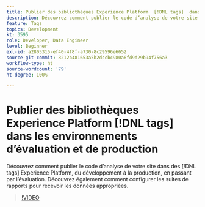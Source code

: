 ```yaml
---
title: Publier des bibliothèques Experience Platform  [!DNL tags]  dans les environnements d’évaluation et de production
description: Découvrez comment publier le code d’analyse de votre site dans des balises Experience Platform, du développement à la production, en passant par l’évaluation. Découvrez également comment configurer les suites de rapports pour recevoir les données appropriées.
feature: Tags
topics: Development
kt: 3595
role: Developer, Data Engineer
level: Beginner
exl-id: a2805315-ef40-4f8f-a730-8c29596e6652
source-git-commit: 8212b481653a5b2dccbc980a6fd9d29b94f756a3
workflow-type: ht
source-wordcount: '79'
ht-degree: 100%

---
```


# Publier des bibliothèques Experience Platform [!DNL tags] dans les environnements d’évaluation et de production

Découvrez comment publier le code d’analyse de votre site dans des [!DNL tags] Experience Platform, du développement à la production, en passant par l’évaluation. Découvrez également comment configurer les suites de rapports pour recevoir les données appropriées.

>[!VIDEO](https://video.tv.adobe.com/v/28777/?quality=12&learn=on)
